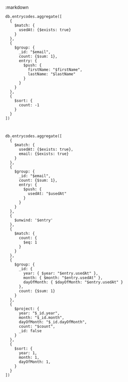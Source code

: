 :markdown
  
  
  
    db.entrycodes.aggregate([
      {
        $match: {
          usedAt: {$exists: true}
        }
      },
      {
        $group: {
          _id: "$email",
          count: {$sum: 1},
          entry: {
            $push: {
              firstName: "$firstName",
              lastName: "$lastName"
            }
          }
        }
      },
      {
        $sort: {
          count: -1
        }
      }
    ])
  
  
  
    db.entrycodes.aggregate([
      {
        $match: {
          usedAt: {$exists: true},
          email: {$exists: true}
        }
      },
      {
        $group: {
          _id: "$email",
          count: {$sum: 1},
          entry: {
            $push: {
              usedAt: "$usedAt"
            }
          }
        }
      },
      {
        $unwind: '$entry'
      },
      {
        $match: {
          count: {
            $eq: 1
          }
        }
      },
      {
        $group: {
          _id: {
            year: { $year: "$entry.usedAt" },
            month: { $month: "$entry.usedAt" },
            dayOfMonth: { $dayOfMonth: "$entry.usedAt" }
          },
          count: {$sum: 1}
        }
      },
      {
        $project: {
          year: "$_id.year",
          month: "$_id.month",
          dayOfMonth: "$_id.dayOfMonth",
          count: "$count",
          _id: false
        }
      },
      {
        $sort: {
          year: 1,
          month: 1,
          dayOfMonth: 1,
        }
      }
    ])
  